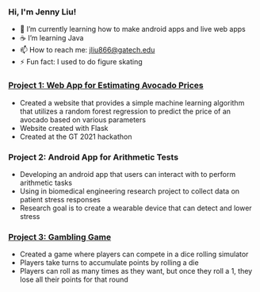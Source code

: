 ### Hi, I'm Jenny Liu!

- 📱 I’m currently learning how to make android apps and live web apps
- ☕ I’m learning Java
- 📫 How to reach me: jliu866@gatech.edu
- ⚡ Fun fact: I used to do figure skating

### [Project 1: Web App for Estimating Avocado Prices](https://github.com/jennyliu7/Project-Avocado)
* Created a website that provides a simple machine learning algorithm that utilizes a random forest regression to predict the price of an avocado based on various parameters
* Website created with Flask
* Created at the GT 2021 hackathon

### Project 2: Android App for Arithmetic Tests
* Developing an android app that users can interact with to perform arithmetic tasks
* Using in biomedical engineering research project to collect data on patient stress responses
* Research goal is to create a wearable device that can detect and lower stress

### [Project 3: Gambling Game](https://github.com/jennyliu7/Gambling-Game)
* Created a game where players can compete in a dice rolling simulator
* Players take turns to accumulate points by rolling a die
* Players can roll as many times as they want, but once they roll a 1, they lose all their points for that round
